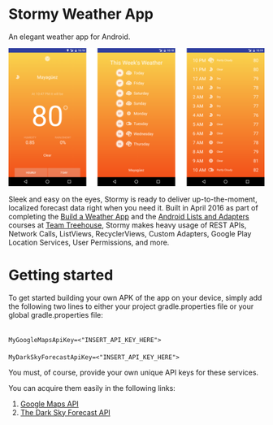 # Stormy Weather App
An elegant weather app for Android.

![Stormy](/Stormy.png?raw=true)

Sleek and easy on the eyes, Stormy is ready to deliver up-to-the-moment, localized forecast data right when you need it. Built in April 2016 as part of completing the [Build a Weather App](https://teamtreehouse.com/library/build-a-weather-app)
and the [Android Lists and Adapters](https://teamtreehouse.com/library/android-lists-and-adapters) courses at [Team Treehouse](https://teamtreehouse.com/), 
Stormy makes heavy usage of REST APIs, Network Calls, ListViews, RecyclerViews, Custom Adapters, Google Play Location Services, User Permissions, and more.

# Getting started

To get started building your own APK of the app on your device, simply add the following two lines to either your project gradle.properties file
or your global gradle.properties file:

<code>
MyGoogleMapsApiKey=<"INSERT_API_KEY_HERE"> 
</code>

<code>
MyDarkSkyForecastApiKey=<"INSERT_API_KEY_HERE">
</code>

You must, of course, provide your own unique API keys for these services. 

You can acquire them easily in the following links:

1. [Google Maps API](https://developers.google.com/maps/documentation/android-api/start#get-key)
2. [The Dark Sky Forecast API](https://developer.forecast.io/)
